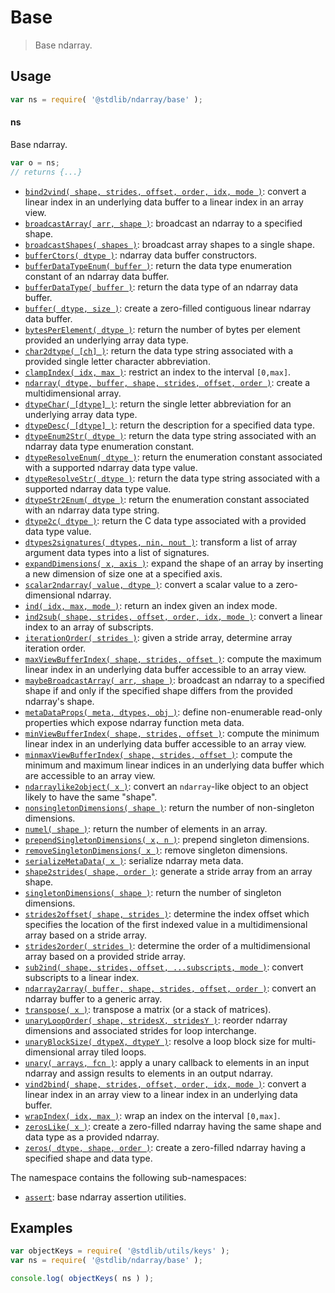 <!--

@license Apache-2.0

Copyright (c) 2018 The Stdlib Authors.

Licensed under the Apache License, Version 2.0 (the "License");
you may not use this file except in compliance with the License.
You may obtain a copy of the License at

   http://www.apache.org/licenses/LICENSE-2.0

Unless required by applicable law or agreed to in writing, software
distributed under the License is distributed on an "AS IS" BASIS,
WITHOUT WARRANTIES OR CONDITIONS OF ANY KIND, either express or implied.
See the License for the specific language governing permissions and
limitations under the License.

-->

# Base

> Base ndarray.

<section class="usage">

## Usage

```javascript
var ns = require( '@stdlib/ndarray/base' );
```

#### ns

Base ndarray.

```javascript
var o = ns;
// returns {...}
```

<!-- <toc keywords="-assertion" > -->

<div class="namespace-toc">

-   <span class="signature">[`bind2vind( shape, strides, offset, order, idx, mode )`][@stdlib/ndarray/base/bind2vind]</span><span class="delimiter">: </span><span class="description">convert a linear index in an underlying data buffer to a linear index in an array view.</span>
-   <span class="signature">[`broadcastArray( arr, shape )`][@stdlib/ndarray/base/broadcast-array]</span><span class="delimiter">: </span><span class="description">broadcast an ndarray to a specified shape.</span>
-   <span class="signature">[`broadcastShapes( shapes )`][@stdlib/ndarray/base/broadcast-shapes]</span><span class="delimiter">: </span><span class="description">broadcast array shapes to a single shape.</span>
-   <span class="signature">[`bufferCtors( dtype )`][@stdlib/ndarray/base/buffer-ctors]</span><span class="delimiter">: </span><span class="description">ndarray data buffer constructors.</span>
-   <span class="signature">[`bufferDataTypeEnum( buffer )`][@stdlib/ndarray/base/buffer-dtype-enum]</span><span class="delimiter">: </span><span class="description">return the data type enumeration constant of an ndarray data buffer.</span>
-   <span class="signature">[`bufferDataType( buffer )`][@stdlib/ndarray/base/buffer-dtype]</span><span class="delimiter">: </span><span class="description">return the data type of an ndarray data buffer.</span>
-   <span class="signature">[`buffer( dtype, size )`][@stdlib/ndarray/base/buffer]</span><span class="delimiter">: </span><span class="description">create a zero-filled contiguous linear ndarray data buffer.</span>
-   <span class="signature">[`bytesPerElement( dtype )`][@stdlib/ndarray/base/bytes-per-element]</span><span class="delimiter">: </span><span class="description">return the number of bytes per element provided an underlying array data type.</span>
-   <span class="signature">[`char2dtype( [ch] )`][@stdlib/ndarray/base/char2dtype]</span><span class="delimiter">: </span><span class="description">return the data type string associated with a provided single letter character abbreviation.</span>
-   <span class="signature">[`clampIndex( idx, max )`][@stdlib/ndarray/base/clamp-index]</span><span class="delimiter">: </span><span class="description">restrict an index to the interval `[0,max]`.</span>
-   <span class="signature">[`ndarray( dtype, buffer, shape, strides, offset, order )`][@stdlib/ndarray/base/ctor]</span><span class="delimiter">: </span><span class="description">create a multidimensional array.</span>
-   <span class="signature">[`dtypeChar( [dtype] )`][@stdlib/ndarray/base/dtype-char]</span><span class="delimiter">: </span><span class="description">return the single letter abbreviation for an underlying array data type.</span>
-   <span class="signature">[`dtypeDesc( [dtype] )`][@stdlib/ndarray/base/dtype-desc]</span><span class="delimiter">: </span><span class="description">return the description for a specified data type.</span>
-   <span class="signature">[`dtypeEnum2Str( dtype )`][@stdlib/ndarray/base/dtype-enum2str]</span><span class="delimiter">: </span><span class="description">return the data type string associated with an ndarray data type enumeration constant.</span>
-   <span class="signature">[`dtypeResolveEnum( dtype )`][@stdlib/ndarray/base/dtype-resolve-enum]</span><span class="delimiter">: </span><span class="description">return the enumeration constant associated with a supported ndarray data type value.</span>
-   <span class="signature">[`dtypeResolveStr( dtype )`][@stdlib/ndarray/base/dtype-resolve-str]</span><span class="delimiter">: </span><span class="description">return the data type string associated with a supported ndarray data type value.</span>
-   <span class="signature">[`dtypeStr2Enum( dtype )`][@stdlib/ndarray/base/dtype-str2enum]</span><span class="delimiter">: </span><span class="description">return the enumeration constant associated with an ndarray data type string.</span>
-   <span class="signature">[`dtype2c( dtype )`][@stdlib/ndarray/base/dtype2c]</span><span class="delimiter">: </span><span class="description">return the C data type associated with a provided data type value.</span>
-   <span class="signature">[`dtypes2signatures( dtypes, nin, nout )`][@stdlib/ndarray/base/dtypes2signatures]</span><span class="delimiter">: </span><span class="description">transform a list of array argument data types into a list of signatures.</span>
-   <span class="signature">[`expandDimensions( x, axis )`][@stdlib/ndarray/base/expand-dimensions]</span><span class="delimiter">: </span><span class="description">expand the shape of an array by inserting a new dimension of size one at a specified axis.</span>
-   <span class="signature">[`scalar2ndarray( value, dtype )`][@stdlib/ndarray/base/from-scalar]</span><span class="delimiter">: </span><span class="description">convert a scalar value to a zero-dimensional ndarray.</span>
-   <span class="signature">[`ind( idx, max, mode )`][@stdlib/ndarray/base/ind]</span><span class="delimiter">: </span><span class="description">return an index given an index mode.</span>
-   <span class="signature">[`ind2sub( shape, strides, offset, order, idx, mode )`][@stdlib/ndarray/base/ind2sub]</span><span class="delimiter">: </span><span class="description">convert a linear index to an array of subscripts.</span>
-   <span class="signature">[`iterationOrder( strides )`][@stdlib/ndarray/base/iteration-order]</span><span class="delimiter">: </span><span class="description">given a stride array, determine array iteration order.</span>
-   <span class="signature">[`maxViewBufferIndex( shape, strides, offset )`][@stdlib/ndarray/base/max-view-buffer-index]</span><span class="delimiter">: </span><span class="description">compute the maximum linear index in an underlying data buffer accessible to an array view.</span>
-   <span class="signature">[`maybeBroadcastArray( arr, shape )`][@stdlib/ndarray/base/maybe-broadcast-array]</span><span class="delimiter">: </span><span class="description">broadcast an ndarray to a specified shape if and only if the specified shape differs from the provided ndarray's shape.</span>
-   <span class="signature">[`metaDataProps( meta, dtypes, obj )`][@stdlib/ndarray/base/meta-data-props]</span><span class="delimiter">: </span><span class="description">define non-enumerable read-only properties which expose ndarray function meta data.</span>
-   <span class="signature">[`minViewBufferIndex( shape, strides, offset )`][@stdlib/ndarray/base/min-view-buffer-index]</span><span class="delimiter">: </span><span class="description">compute the minimum linear index in an underlying data buffer accessible to an array view.</span>
-   <span class="signature">[`minmaxViewBufferIndex( shape, strides, offset )`][@stdlib/ndarray/base/minmax-view-buffer-index]</span><span class="delimiter">: </span><span class="description">compute the minimum and maximum linear indices in an underlying data buffer which are accessible to an array view.</span>
-   <span class="signature">[`ndarraylike2object( x )`][@stdlib/ndarray/base/ndarraylike2object]</span><span class="delimiter">: </span><span class="description">convert an `ndarray`-like object to an object likely to have the same "shape".</span>
-   <span class="signature">[`nonsingletonDimensions( shape )`][@stdlib/ndarray/base/nonsingleton-dimensions]</span><span class="delimiter">: </span><span class="description">return the number of non-singleton dimensions.</span>
-   <span class="signature">[`numel( shape )`][@stdlib/ndarray/base/numel]</span><span class="delimiter">: </span><span class="description">return the number of elements in an array.</span>
-   <span class="signature">[`prependSingletonDimensions( x, n )`][@stdlib/ndarray/base/prepend-singleton-dimensions]</span><span class="delimiter">: </span><span class="description">prepend singleton dimensions.</span>
-   <span class="signature">[`removeSingletonDimensions( x )`][@stdlib/ndarray/base/remove-singleton-dimensions]</span><span class="delimiter">: </span><span class="description">remove singleton dimensions.</span>
-   <span class="signature">[`serializeMetaData( x )`][@stdlib/ndarray/base/serialize-meta-data]</span><span class="delimiter">: </span><span class="description">serialize ndarray meta data.</span>
-   <span class="signature">[`shape2strides( shape, order )`][@stdlib/ndarray/base/shape2strides]</span><span class="delimiter">: </span><span class="description">generate a stride array from an array shape.</span>
-   <span class="signature">[`singletonDimensions( shape )`][@stdlib/ndarray/base/singleton-dimensions]</span><span class="delimiter">: </span><span class="description">return the number of singleton dimensions.</span>
-   <span class="signature">[`strides2offset( shape, strides )`][@stdlib/ndarray/base/strides2offset]</span><span class="delimiter">: </span><span class="description">determine the index offset which specifies the location of the first indexed value in a multidimensional array based on a stride array.</span>
-   <span class="signature">[`strides2order( strides )`][@stdlib/ndarray/base/strides2order]</span><span class="delimiter">: </span><span class="description">determine the order of a multidimensional array based on a provided stride array.</span>
-   <span class="signature">[`sub2ind( shape, strides, offset, ...subscripts, mode )`][@stdlib/ndarray/base/sub2ind]</span><span class="delimiter">: </span><span class="description">convert subscripts to a linear index.</span>
-   <span class="signature">[`ndarray2array( buffer, shape, strides, offset, order )`][@stdlib/ndarray/base/to-array]</span><span class="delimiter">: </span><span class="description">convert an ndarray buffer to a generic array.</span>
-   <span class="signature">[`transpose( x )`][@stdlib/ndarray/base/transpose]</span><span class="delimiter">: </span><span class="description">transpose a matrix (or a stack of matrices).</span>
-   <span class="signature">[`unaryLoopOrder( shape, stridesX, stridesY )`][@stdlib/ndarray/base/unary-loop-interchange-order]</span><span class="delimiter">: </span><span class="description">reorder ndarray dimensions and associated strides for loop interchange.</span>
-   <span class="signature">[`unaryBlockSize( dtypeX, dtypeY )`][@stdlib/ndarray/base/unary-tiling-block-size]</span><span class="delimiter">: </span><span class="description">resolve a loop block size for multi-dimensional array tiled loops.</span>
-   <span class="signature">[`unary( arrays, fcn )`][@stdlib/ndarray/base/unary]</span><span class="delimiter">: </span><span class="description">apply a unary callback to elements in an input ndarray and assign results to elements in an output ndarray.</span>
-   <span class="signature">[`vind2bind( shape, strides, offset, order, idx, mode )`][@stdlib/ndarray/base/vind2bind]</span><span class="delimiter">: </span><span class="description">convert a linear index in an array view to a linear index in an underlying data buffer.</span>
-   <span class="signature">[`wrapIndex( idx, max )`][@stdlib/ndarray/base/wrap-index]</span><span class="delimiter">: </span><span class="description">wrap an index on the interval `[0,max]`.</span>
-   <span class="signature">[`zerosLike( x )`][@stdlib/ndarray/base/zeros-like]</span><span class="delimiter">: </span><span class="description">create a zero-filled ndarray having the same shape and data type as a provided ndarray.</span>
-   <span class="signature">[`zeros( dtype, shape, order )`][@stdlib/ndarray/base/zeros]</span><span class="delimiter">: </span><span class="description">create a zero-filled ndarray having a specified shape and data type.</span>

</div>

<!-- </toc> -->

The namespace contains the following sub-namespaces:

<!-- <toc pattern="*"> -->

<div class="namespace-toc">

-   <span class="signature">[`assert`][@stdlib/ndarray/base/assert]</span><span class="delimiter">: </span><span class="description">base ndarray assertion utilities.</span>

</div>

<!-- </toc> -->

</section>

<!-- /.usage -->

<section class="examples">

## Examples

<!-- TODO: better examples -->

<!-- eslint no-undef: "error" -->

```javascript
var objectKeys = require( '@stdlib/utils/keys' );
var ns = require( '@stdlib/ndarray/base' );

console.log( objectKeys( ns ) );
```

</section>

<!-- /.examples -->

<!-- Section for related `stdlib` packages. Do not manually edit this section, as it is automatically populated. -->

<section class="related">

</section>

<!-- /.related -->

<!-- Section for all links. Make sure to keep an empty line after the `section` element and another before the `/section` close. -->

<section class="links">

<!-- <toc-links> -->

[@stdlib/ndarray/base/assert]: https://github.com/stdlib-js/stdlib/tree/develop/lib/node_modules/%40stdlib/ndarray/base/assert

[@stdlib/ndarray/base/bind2vind]: https://github.com/stdlib-js/stdlib/tree/develop/lib/node_modules/%40stdlib/ndarray/base/bind2vind

[@stdlib/ndarray/base/broadcast-array]: https://github.com/stdlib-js/stdlib/tree/develop/lib/node_modules/%40stdlib/ndarray/base/broadcast-array

[@stdlib/ndarray/base/broadcast-shapes]: https://github.com/stdlib-js/stdlib/tree/develop/lib/node_modules/%40stdlib/ndarray/base/broadcast-shapes

[@stdlib/ndarray/base/buffer-ctors]: https://github.com/stdlib-js/stdlib/tree/develop/lib/node_modules/%40stdlib/ndarray/base/buffer-ctors

[@stdlib/ndarray/base/buffer-dtype-enum]: https://github.com/stdlib-js/stdlib/tree/develop/lib/node_modules/%40stdlib/ndarray/base/buffer-dtype-enum

[@stdlib/ndarray/base/buffer-dtype]: https://github.com/stdlib-js/stdlib/tree/develop/lib/node_modules/%40stdlib/ndarray/base/buffer-dtype

[@stdlib/ndarray/base/buffer]: https://github.com/stdlib-js/stdlib/tree/develop/lib/node_modules/%40stdlib/ndarray/base/buffer

[@stdlib/ndarray/base/bytes-per-element]: https://github.com/stdlib-js/stdlib/tree/develop/lib/node_modules/%40stdlib/ndarray/base/bytes-per-element

[@stdlib/ndarray/base/char2dtype]: https://github.com/stdlib-js/stdlib/tree/develop/lib/node_modules/%40stdlib/ndarray/base/char2dtype

[@stdlib/ndarray/base/clamp-index]: https://github.com/stdlib-js/stdlib/tree/develop/lib/node_modules/%40stdlib/ndarray/base/clamp-index

[@stdlib/ndarray/base/ctor]: https://github.com/stdlib-js/stdlib/tree/develop/lib/node_modules/%40stdlib/ndarray/base/ctor

[@stdlib/ndarray/base/dtype-char]: https://github.com/stdlib-js/stdlib/tree/develop/lib/node_modules/%40stdlib/ndarray/base/dtype-char

[@stdlib/ndarray/base/dtype-desc]: https://github.com/stdlib-js/stdlib/tree/develop/lib/node_modules/%40stdlib/ndarray/base/dtype-desc

[@stdlib/ndarray/base/dtype-enum2str]: https://github.com/stdlib-js/stdlib/tree/develop/lib/node_modules/%40stdlib/ndarray/base/dtype-enum2str

[@stdlib/ndarray/base/dtype-resolve-enum]: https://github.com/stdlib-js/stdlib/tree/develop/lib/node_modules/%40stdlib/ndarray/base/dtype-resolve-enum

[@stdlib/ndarray/base/dtype-resolve-str]: https://github.com/stdlib-js/stdlib/tree/develop/lib/node_modules/%40stdlib/ndarray/base/dtype-resolve-str

[@stdlib/ndarray/base/dtype-str2enum]: https://github.com/stdlib-js/stdlib/tree/develop/lib/node_modules/%40stdlib/ndarray/base/dtype-str2enum

[@stdlib/ndarray/base/dtype2c]: https://github.com/stdlib-js/stdlib/tree/develop/lib/node_modules/%40stdlib/ndarray/base/dtype2c

[@stdlib/ndarray/base/dtypes2signatures]: https://github.com/stdlib-js/stdlib/tree/develop/lib/node_modules/%40stdlib/ndarray/base/dtypes2signatures

[@stdlib/ndarray/base/expand-dimensions]: https://github.com/stdlib-js/stdlib/tree/develop/lib/node_modules/%40stdlib/ndarray/base/expand-dimensions

[@stdlib/ndarray/base/from-scalar]: https://github.com/stdlib-js/stdlib/tree/develop/lib/node_modules/%40stdlib/ndarray/base/from-scalar

[@stdlib/ndarray/base/ind]: https://github.com/stdlib-js/stdlib/tree/develop/lib/node_modules/%40stdlib/ndarray/base/ind

[@stdlib/ndarray/base/ind2sub]: https://github.com/stdlib-js/stdlib/tree/develop/lib/node_modules/%40stdlib/ndarray/base/ind2sub

[@stdlib/ndarray/base/iteration-order]: https://github.com/stdlib-js/stdlib/tree/develop/lib/node_modules/%40stdlib/ndarray/base/iteration-order

[@stdlib/ndarray/base/max-view-buffer-index]: https://github.com/stdlib-js/stdlib/tree/develop/lib/node_modules/%40stdlib/ndarray/base/max-view-buffer-index

[@stdlib/ndarray/base/maybe-broadcast-array]: https://github.com/stdlib-js/stdlib/tree/develop/lib/node_modules/%40stdlib/ndarray/base/maybe-broadcast-array

[@stdlib/ndarray/base/meta-data-props]: https://github.com/stdlib-js/stdlib/tree/develop/lib/node_modules/%40stdlib/ndarray/base/meta-data-props

[@stdlib/ndarray/base/min-view-buffer-index]: https://github.com/stdlib-js/stdlib/tree/develop/lib/node_modules/%40stdlib/ndarray/base/min-view-buffer-index

[@stdlib/ndarray/base/minmax-view-buffer-index]: https://github.com/stdlib-js/stdlib/tree/develop/lib/node_modules/%40stdlib/ndarray/base/minmax-view-buffer-index

[@stdlib/ndarray/base/ndarraylike2object]: https://github.com/stdlib-js/stdlib/tree/develop/lib/node_modules/%40stdlib/ndarray/base/ndarraylike2object

[@stdlib/ndarray/base/nonsingleton-dimensions]: https://github.com/stdlib-js/stdlib/tree/develop/lib/node_modules/%40stdlib/ndarray/base/nonsingleton-dimensions

[@stdlib/ndarray/base/numel]: https://github.com/stdlib-js/stdlib/tree/develop/lib/node_modules/%40stdlib/ndarray/base/numel

[@stdlib/ndarray/base/prepend-singleton-dimensions]: https://github.com/stdlib-js/stdlib/tree/develop/lib/node_modules/%40stdlib/ndarray/base/prepend-singleton-dimensions

[@stdlib/ndarray/base/remove-singleton-dimensions]: https://github.com/stdlib-js/stdlib/tree/develop/lib/node_modules/%40stdlib/ndarray/base/remove-singleton-dimensions

[@stdlib/ndarray/base/serialize-meta-data]: https://github.com/stdlib-js/stdlib/tree/develop/lib/node_modules/%40stdlib/ndarray/base/serialize-meta-data

[@stdlib/ndarray/base/shape2strides]: https://github.com/stdlib-js/stdlib/tree/develop/lib/node_modules/%40stdlib/ndarray/base/shape2strides

[@stdlib/ndarray/base/singleton-dimensions]: https://github.com/stdlib-js/stdlib/tree/develop/lib/node_modules/%40stdlib/ndarray/base/singleton-dimensions

[@stdlib/ndarray/base/strides2offset]: https://github.com/stdlib-js/stdlib/tree/develop/lib/node_modules/%40stdlib/ndarray/base/strides2offset

[@stdlib/ndarray/base/strides2order]: https://github.com/stdlib-js/stdlib/tree/develop/lib/node_modules/%40stdlib/ndarray/base/strides2order

[@stdlib/ndarray/base/sub2ind]: https://github.com/stdlib-js/stdlib/tree/develop/lib/node_modules/%40stdlib/ndarray/base/sub2ind

[@stdlib/ndarray/base/to-array]: https://github.com/stdlib-js/stdlib/tree/develop/lib/node_modules/%40stdlib/ndarray/base/to-array

[@stdlib/ndarray/base/transpose]: https://github.com/stdlib-js/stdlib/tree/develop/lib/node_modules/%40stdlib/ndarray/base/transpose

[@stdlib/ndarray/base/unary-loop-interchange-order]: https://github.com/stdlib-js/stdlib/tree/develop/lib/node_modules/%40stdlib/ndarray/base/unary-loop-interchange-order

[@stdlib/ndarray/base/unary-tiling-block-size]: https://github.com/stdlib-js/stdlib/tree/develop/lib/node_modules/%40stdlib/ndarray/base/unary-tiling-block-size

[@stdlib/ndarray/base/unary]: https://github.com/stdlib-js/stdlib/tree/develop/lib/node_modules/%40stdlib/ndarray/base/unary

[@stdlib/ndarray/base/vind2bind]: https://github.com/stdlib-js/stdlib/tree/develop/lib/node_modules/%40stdlib/ndarray/base/vind2bind

[@stdlib/ndarray/base/wrap-index]: https://github.com/stdlib-js/stdlib/tree/develop/lib/node_modules/%40stdlib/ndarray/base/wrap-index

[@stdlib/ndarray/base/zeros-like]: https://github.com/stdlib-js/stdlib/tree/develop/lib/node_modules/%40stdlib/ndarray/base/zeros-like

[@stdlib/ndarray/base/zeros]: https://github.com/stdlib-js/stdlib/tree/develop/lib/node_modules/%40stdlib/ndarray/base/zeros

<!-- </toc-links> -->

</section>

<!-- /.links -->
